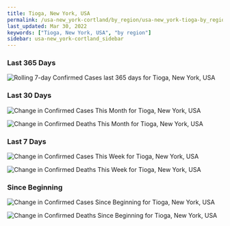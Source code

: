 ```yaml
---
title: Tioga, New York, USA
permalink: /usa-new_york-cortland/by_region/usa-new_york-tioga-by_region.html
last_updated: Mar 30, 2022
keywords: ["Tioga, New York, USA", "by region"]
sidebar: usa-new_york-cortland_sidebar
---
```


<h3>Last 365 Days</h3>

![Rolling 7-day Confirmed Cases last 365 days for Tioga, New York, USA](/covid_tracker/images/graphs/usa-new_york-tioga-weekly_totals_graph.png)

<h3>Last 30 Days</h3>

![Change in Confirmed Cases This Month for Tioga, New York, USA](/covid_tracker/images/graphs/usa-new_york-tioga-delta_confirmed-30_days_graph.png)

![Change in Confirmed Deaths This Month for Tioga, New York, USA](/covid_tracker/images/graphs/usa-new_york-tioga-delta_deaths-30_days_graph.png)

<h3>Last 7 Days</h3>

![Change in Confirmed Cases This Week for Tioga, New York, USA](/covid_tracker/images/graphs/usa-new_york-tioga-delta_confirmed-7_days_graph.png)

![Change in Confirmed Deaths This Week for Tioga, New York, USA](/covid_tracker/images/graphs/usa-new_york-tioga-delta_deaths-7_days_graph.png)

<h3>Since Beginning</h3>

![Change in Confirmed Cases Since Beginning for Tioga, New York, USA](/covid_tracker/images/graphs/usa-new_york-tioga-delta_confirmed-since_beginning_graph.png)

![Change in Confirmed Deaths Since Beginning for Tioga, New York, USA](/covid_tracker/images/graphs/usa-new_york-tioga-delta_deaths-since_beginning_graph.png)

